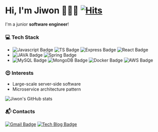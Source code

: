 # Hi, I'm Jiwon 👩🏻‍💻 [![Hits](https://hits.seeyoufarm.com/api/count/incr/badge.svg?url=https%3A%2F%2Fgithub.com%2Fhello-jiwon%2Fhit-counter&count_bg=%2379C83D&title_bg=%23555555&icon=&icon_color=%23E7E7E7&title=hits&edge_flat=false)](https://hits.seeyoufarm.com)

I'm a junior **software engineer**!

### 💻 Tech Stack
- ![Javascript Badge](https://img.shields.io/badge/JavaScript-F7DF1E?style=flat-square&logo=javascript&logoColor=black) ![TS Badge](https://img.shields.io/badge/TypeScript-007ACC?style=flat-square&logo=typescript&logoColor=white) ![Express Badge](https://img.shields.io/badge/Express.js-404D59?style=flat-square&logo=express&logoColor=white) ![React Badge](https://img.shields.io/badge/React-20232A?style=flat-square&logo=react&logoColor=61DAFB)
- ![JAVA Badge](https://img.shields.io/badge/Java-ED8B00?style=flat-square&logo=java&logoColor=white) ![Spring Badge](https://img.shields.io/badge/Spring-6DB33F?style=flat-square&logo=spring&logoColor=white)
- ![MySQL Badge](https://img.shields.io/badge/MySQL-00000F?style=flat-square&logo=mysql&logoColor=white) ![MongoDB Badge](https://img.shields.io/badge/MongoDB-4EA94B?style=flat-square&logo=mongodb&logoColor=white) ![Docker Badge](https://img.shields.io/badge/Docker-2CA5E0?style=flat-square&logo=docker&logoColor=white) ![AWS Badge](https://img.shields.io/badge/Amazon_AWS-232F3E?style=flat-square&logo=amazon-aws&logoColor=white) 

### 😍 Interests
- Large-scale server-side software
- Microservice architecture pattern


![Jiwon's GitHub stats](https://github-readme-stats.vercel.app/api?username=hello-jiwon&show_icons=true&theme=radical)

### 📬 Contacts

[![Gmail Badge](https://img.shields.io/badge/Gmail-D14836?style=flat-square&logo=gmail&logoColor=white)](mailto:jiwon.developer@gmail.com) [![Tech Blog Badge](http://img.shields.io/badge/-Tech%20blog-black?style=flat-square&logo=github&link=https://now-iz-tech.tistory.com/)](https://now-iz-tech.tistory.com/)
